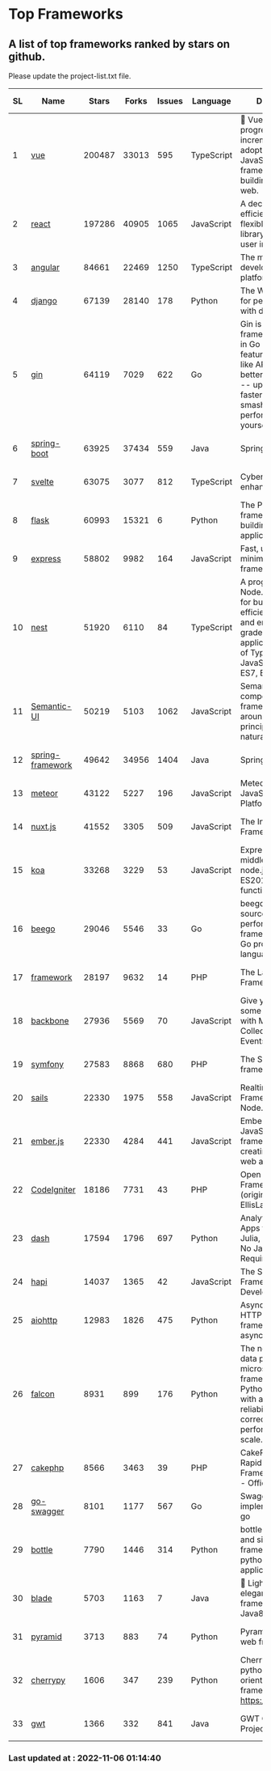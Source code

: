 # Top Frameworks
## A list of top frameworks ranked by stars on github.  
Please update the project-list.txt file.

| SL| Name  | Stars| Forks| Issues | Language | Description | Last Commit |
| --| ------| -----| ---- | ------ | -------- | ----------- | ----------- |
| 1 | [vue](https://github.com/vuejs/vue) | 200487 | 33013 | 595 | TypeScript | 🖖 Vue.js is a progressive, incrementally-adoptable JavaScript framework for building UI on the web. | 2022-10-19 04:45:59 |
| 2 | [react](https://github.com/facebook/react) | 197286 | 40905 | 1065 | JavaScript | A declarative, efficient, and flexible JavaScript library for building user interfaces. | 2022-11-04 13:31:07 |
| 3 | [angular](https://github.com/angular/angular) | 84661 | 22469 | 1250 | TypeScript | The modern web developer’s platform | 2022-11-04 19:56:37 |
| 4 | [django](https://github.com/django/django) | 67139 | 28140 | 178 | Python | The Web framework for perfectionists with deadlines. | 2022-11-04 11:20:25 |
| 5 | [gin](https://github.com/gin-gonic/gin) | 64119 | 7029 | 622 | Go | Gin is a HTTP web framework written in Go (Golang). It features a Martini-like API with much better performance -- up to 40 times faster. If you need smashing performance, get yourself some Gin. | 2022-10-19 16:49:19 |
| 6 | [spring-boot](https://github.com/spring-projects/spring-boot) | 63925 | 37434 | 559 | Java | Spring Boot | 2022-11-06 00:03:10 |
| 7 | [svelte](https://github.com/sveltejs/svelte) | 63075 | 3077 | 812 | TypeScript | Cybernetically enhanced web apps | 2022-11-03 08:43:39 |
| 8 | [flask](https://github.com/pallets/flask) | 60993 | 15321 | 6 | Python | The Python micro framework for building web applications. | 2022-10-30 14:55:51 |
| 9 | [express](https://github.com/expressjs/express) | 58802 | 9982 | 164 | JavaScript | Fast, unopinionated, minimalist web framework for node. | 2022-10-08 20:11:42 |
| 10 | [nest](https://github.com/nestjs/nest) | 51920 | 6110 | 84 | TypeScript | A progressive Node.js framework for building efficient, scalable, and enterprise-grade server-side applications on top of TypeScript & JavaScript (ES6, ES7, ES8) 🚀 | 2022-11-04 07:25:36 |
| 11 | [Semantic-UI](https://github.com/Semantic-Org/Semantic-UI) | 50219 | 5103 | 1062 | JavaScript | Semantic is a UI component framework based around useful principles from natural language. | 2022-10-06 20:02:37 |
| 12 | [spring-framework](https://github.com/spring-projects/spring-framework) | 49642 | 34956 | 1404 | Java | Spring Framework | 2022-11-05 23:30:35 |
| 13 | [meteor](https://github.com/meteor/meteor) | 43122 | 5227 | 196 | JavaScript | Meteor, the JavaScript App Platform | 2022-11-04 12:29:15 |
| 14 | [nuxt.js](https://github.com/nuxt/nuxt.js) | 41552 | 3305 | 509 | JavaScript | The Intuitive Vue(2) Framework | 2022-09-05 13:31:52 |
| 15 | [koa](https://github.com/koajs/koa) | 33268 | 3229 | 53 | JavaScript | Expressive middleware for node.js using ES2017 async functions | 2022-10-25 16:21:44 |
| 16 | [beego](https://github.com/beego/beego) | 29046 | 5546 | 33 | Go | beego is an open-source, high-performance web framework for the Go programming language. | 2022-09-14 08:37:19 |
| 17 | [framework](https://github.com/laravel/framework) | 28197 | 9632 | 14 | PHP | The Laravel Framework. | 2022-11-04 21:12:41 |
| 18 | [backbone](https://github.com/jashkenas/backbone) | 27936 | 5569 | 70 | JavaScript | Give your JS App some Backbone with Models, Views, Collections, and Events | 2022-08-23 08:30:45 |
| 19 | [symfony](https://github.com/symfony/symfony) | 27583 | 8868 | 680 | PHP | The Symfony PHP framework | 2022-11-04 12:06:11 |
| 20 | [sails](https://github.com/balderdashy/sails) | 22330 | 1975 | 558 | JavaScript | Realtime MVC Framework for Node.js | 2022-09-02 20:00:35 |
| 21 | [ember.js](https://github.com/emberjs/ember.js) | 22330 | 4284 | 441 | JavaScript | Ember.js - A JavaScript framework for creating ambitious web applications | 2022-11-03 15:07:57 |
| 22 | [CodeIgniter](https://github.com/bcit-ci/CodeIgniter) | 18186 | 7731 | 43 | PHP | Open Source PHP Framework (originally from EllisLab) | 2022-06-27 19:12:41 |
| 23 | [dash](https://github.com/plotly/dash) | 17594 | 1796 | 697 | Python | Analytical Web Apps for Python, R, Julia, and Jupyter. No JavaScript Required. | 2022-11-03 14:34:26 |
| 24 | [hapi](https://github.com/hapijs/hapi) | 14037 | 1365 | 42 | JavaScript | The Simple, Secure Framework Developers Trust | 2022-08-24 06:29:54 |
| 25 | [aiohttp](https://github.com/aio-libs/aiohttp) | 12983 | 1826 | 475 | Python | Asynchronous HTTP client/server framework for asyncio and Python | 2022-10-31 20:57:54 |
| 26 | [falcon](https://github.com/falconry/falcon) | 8931 | 899 | 176 | Python | The no-magic web data plane API and microservices framework for Python developers, with a focus on reliability, correctness, and performance at scale. | 2022-11-05 09:05:32 |
| 27 | [cakephp](https://github.com/cakephp/cakephp) | 8566 | 3463 | 39 | PHP | CakePHP: The Rapid Development Framework for PHP - Official Repository | 2022-11-02 02:01:52 |
| 28 | [go-swagger](https://github.com/go-swagger/go-swagger) | 8101 | 1177 | 567 | Go | Swagger 2.0 implementation for go | 2022-11-05 22:08:10 |
| 29 | [bottle](https://github.com/bottlepy/bottle) | 7790 | 1446 | 314 | Python | bottle.py is a fast and simple micro-framework for python web-applications. | 2022-09-05 15:24:52 |
| 30 | [blade](https://github.com/lets-blade/blade) | 5703 | 1163 | 7 | Java | :rocket: Lightning fast and elegant mvc framework for Java8 | 2022-05-10 12:38:06 |
| 31 | [pyramid](https://github.com/Pylons/pyramid) | 3713 | 883 | 74 | Python | Pyramid - A Python web framework | 2022-09-29 23:22:56 |
| 32 | [cherrypy](https://github.com/cherrypy/cherrypy) | 1606 | 347 | 239 | Python | CherryPy is a pythonic, object-oriented HTTP framework.      https://cherrypy.dev | 2022-07-17 20:36:25 |
| 33 | [gwt](https://github.com/gwtproject/gwt) | 1366 | 332 | 841 | Java | GWT Open Source Project | 2022-07-26 22:23:28 |

### Last updated at : 2022-11-06 01:14:40

